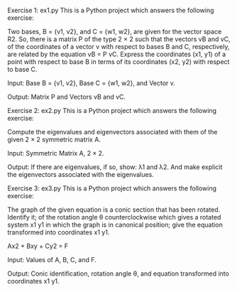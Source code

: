 Exercise 1: ex1.py
This is a Python project which answers the following exercise:

Two bases, B = {v1, v2}, and C = {w1, w2}, are given for the vector space R2. So, there is a matrix P of the type 2 × 2 such that the vectors vB and vC, of the coordinates of a vector v with respect to bases B and C, respectively, are related by the equation vB = P vC. Express the coordinates (x1, y1) of a point with respect to base B in terms of its coordinates (x2, y2) with respect to base C.

Input: Base B = {v1, v2}, Base C = {w1, w2}, and Vector v.

Output: Matrix P and Vectors vB and vC.

Exercise 2: ex2.py
This is a Python project which answers the following exercise:

Compute the eigenvalues and eigenvectors associated with them of the given 2 × 2 symmetric matrix A.

Input: Symmetric Matrix A, 2 × 2.

Output: If there are eigenvalues, if so, show: λ1 and λ2. And make explicit the eigenvectors associated with the eigenvalues.

Exercise 3: ex3.py
This is a Python project which answers the following exercise:

The graph of the given equation is a conic section that has been rotated. Identify it; of the rotation angle θ counterclockwise which gives a rotated system x1 y1 in which the graph is in canonical position; give the equation transformed into coordinates x1 y1.

Ax2 + Bxy + Cy2 = F

Input: Values of A, B, C, and F.

Output: Conic identification, rotation angle θ, and equation transformed into coordinates x1 y1.
